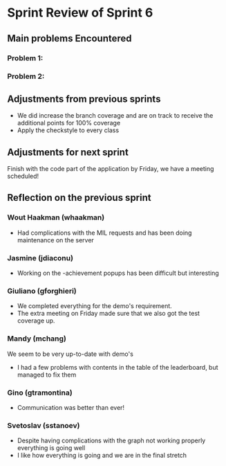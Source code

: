

# Sprint Review of Sprint 6

## Main problems  Encountered

### Problem 1:


### Problem 2:


## Adjustments from previous sprints
- We did increase the branch coverage and are on track to receive the additional points for 100% coverage
- Apply the checkstyle to every class

## Adjustments for next sprint
Finish with the code part of the application by Friday, we have a meeting scheduled!
## Reflection on the previous sprint

### Wout Haakman (whaakman)
- Had complications with the MIL requests and has been doing maintenance on the server
### Jasmine (jdiaconu)
- Working on the -achievement popups has been difficult but interesting
### Giuliano (gforghieri)
- We completed everything for the demo's requirement.
- The extra meeting on Friday made sure that we also got the test coverage up.
### Mandy (mchang)
We seem to be very up-to-date with demo's
- I had a few problems with contents in the table of the leaderboard, but managed to fix them
### Gino (gtramontina)
- Communication was better than ever!
### Svetoslav (sstanoev)
- Despite having complications with the graph not working properly everything is going well
- I like how everything is going and we are in the final stretch